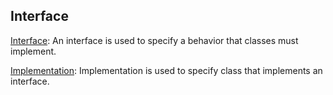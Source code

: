 ## **Interface**

[Interface](/src/interface/Interface.md): An interface is used to specify a behavior that classes must implement.

[Implementation](src/interface/Implementation.md): Implementation is used to specify class that implements an interface.